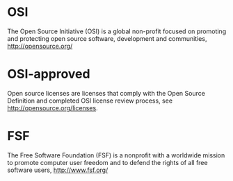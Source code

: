 # OSI
The Open Source Initiative (OSI) is a global non-profit focused on promoting and protecting open source software, development and communities, http://opensource.org/

# OSI-approved
Open source licenses are licenses that comply with the Open Source Definition and completed OSI license review process, see http://opensource.org/licenses.

# FSF
The Free Software Foundation (FSF) is a nonprofit with a worldwide mission to promote computer user freedom and to defend the rights of all free software users, http://www.fsf.org/